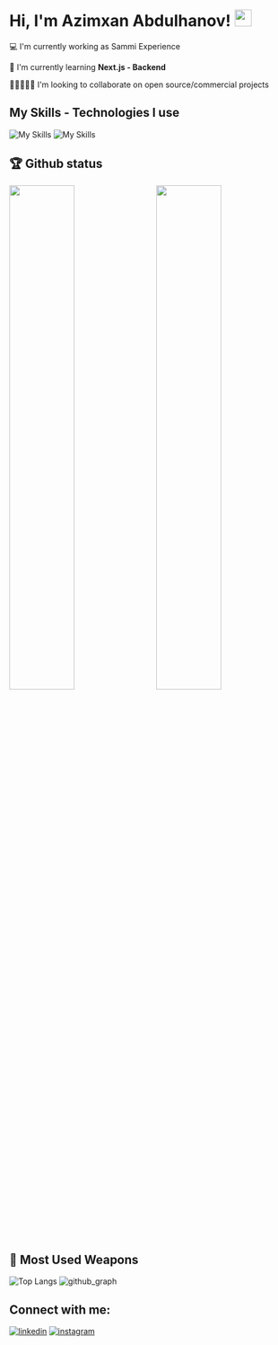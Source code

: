 # Hi, I'm Azimxan Abdulhanov! <img src="https://raw.githubusercontent.com/MartinHeinz/MartinHeinz/master.wave.gif" width="30px" height="30px">

💻 I'm currently working as Sammi Experience

💪 I'm currently learning **Next.js - Backend**

👨🏽‍🤝‍👨🏻 I'm looking to collaborate on open source/commercial projects

## My Skills - Technologies I use

![My Skills](https://skillicons.dev/icons?i=js,ts,react,next,redux,vue,tailwind,materialui,nodejs,mongodb,git,github)
![My Skills](https://skillicons.dev/icons?i=html,css,sass,bootstrap,vscode,bash,figma)

## 🏆 Github status

<img src="https://github-stats-lemon.vercel.app/api?username=azim-abdulhanov&show_icons=true&hide_border=true&theme=tokyonight" width="48%" align="right">
<img src="https://github-readme-streak-stats.herokuapp.com/?user=azim-abdulhanov&theme=tokyonight" width="48%">

## 🌟 Most Used Weapons

![Top Langs](https://github-readme-stats.vercel.app/api/top-langs?username=azim-abdulhanov&show_icons=true&locale=en&layout=compact&theme=tokyonight)
![github_graph](https://github-readme-activity-graph.vercel.app/graph?username=azim-abdulhanov&theme=react-dark)

## Connect with me:

[![linkedin](https://skillicons.dev/icons?i=linkedin)](https://www.instagram.com/abdulkhanov__a) 
[![instagram](https://skillicons.dev/icons?i=instagram)](https://www.linkedin.com/in/azimkhan-abdulkhanov-6ab0b6314/)
